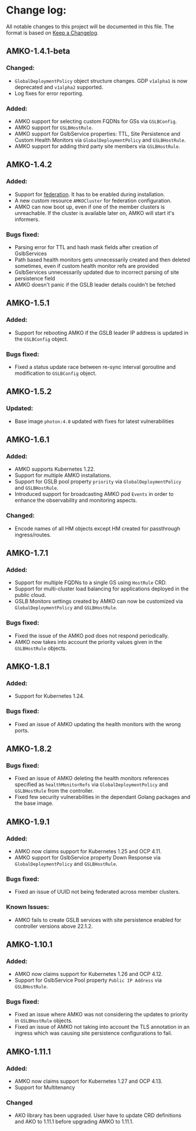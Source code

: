 # Change log:

All notable changes to this project will be documented in this file. The format is based on [Keep a Changelog](https://keepachangelog.com/en/1.0.0/).
 

## AMKO-1.4.1-beta

### Changed:
  - `GlobalDeploymentPolicy` object structure changes. GDP `v1alpha1` is now deprecated and `v1alpha2` supported.
  - Log fixes for error reporting.

### Added:
  - AMKO support for selecting custom FQDNs for GSs via `GSLBConfig`.
  - AMKO support for `GSLBHostRule`.
  - AMKO support for GslbService properties: TTL, Site Persistence and Custom Health Monitors via `GlobalDeploymentPolicy` and `GSLBHostRule`.
  - AMKO support for adding third party site members via `GSLBHostRule`.

## AMKO-1.4.2

### Added:
  - Support for [federation](docs/AMKO/federation.md). It has to be enabled during installation.
  - A new custom resource `AMKOCluster` for federation configuration.
  - AMKO can now boot up, even if one of the member clusters is unreachable. If the cluster is available later on, AMKO will start it's informers.

### Bugs fixed:
  - Parsing error for TTL and hash mask fields after creation of GslbServices
  - Path based health monitors gets unnecessarily created and then deleted sometimes, even if custom health monitor refs are provided
  - GslbServices unnecessarily updated due to incorrect parsing of site persistence field
  - AMKO doesn't panic if the GSLB leader details couldn't be fetched

## AMKO-1.5.1

### Added:
  - Support for rebooting AMKO if the GSLB leader IP address is updated in the `GSLBConfig` object.

### Bugs fixed:
  - Fixed a status update race between re-sync interval goroutine and modification to `GSLBConfig` object.

## AMKO-1.5.2

### Updated:
  - Base image `photon:4.0` updated with fixes for latest vulnerabilities

## AMKO-1.6.1

### Added:
  - AMKO supports Kubernetes 1.22.
  - Support for multiple AMKO installations.
  - Support for GSLB pool property `priority` via `GlobalDeploymentPolicy` and `GSLBHostRule`.
  - Introduced support for broadcasting AMKO pod `Events` in order to enhance the observability and monitoring aspects.

### Changed:
 - Encode names of all HM objects except HM created for passthrough ingress/routes.


## AMKO-1.7.1

### Added:
  - Support for multiple FQDNs to a single GS using `HostRule` CRD.
  - Support for multi-cluster load balancing for applications deployed in the public cloud.
  - GSLB Monitors settings created by AMKO can now be customized via `GlobalDeploymentPolicy` and `GSLBHostRule`.

### Bugs fixed:
  - Fixed the issue of the AMKO pod does not respond periodically.
  - AMKO now takes into account the priority values given in the `GSLBHostRule` objects.

## AMKO-1.8.1

### Added:
  - Support for Kubernetes 1.24.

### Bugs fixed:
  - Fixed an issue of AMKO updating the health monitors with the wrong ports.

## AMKO-1.8.2

### Bugs fixed:
  - Fixed an issue of AMKO deleting the health monitors references specified as `healthMonitorRefs` via `GlobalDeploymentPolicy` and `GSLBHostRule` from the controller.
  - Fixed few security vulnerabilities in the dependant Golang packages and the base image.

## AMKO-1.9.1

### Added:
  - AMKO now claims support for Kubernetes 1.25 and OCP 4.11.
  - AMKO support for GslbService property Down Response via `GlobalDeploymentPolicy` and `GSLBHostRule`.

### Bugs fixed:
  - Fixed an issue of UUID not being federated across member clusters.

### Known Issues:
  - AMKO fails to create GSLB services with site persistence enabled for controller versions above 22.1.2.

## AMKO-1.10.1

### Added:
  - AMKO now claims support for Kubernetes 1.26 and OCP 4.12.
  - Support for GslbService Pool property `Public IP Address` via `GSLBHostRule`.

### Bugs fixed:
  - Fixed an issue where AMKO was not considering the updates to priority in `GSLBHostRule` objects.
  - Fixed an issue of AMKO not taking into account the TLS annotation in an ingress which was causing
    site persistence configurations to fail.

## AMKO-1.11.1

### Added:
  - AMKO now claims support for Kubernetes 1.27 and OCP 4.13.
  - Support for Multitenancy 

### Changed
  - AKO library has been upgraded. User have to update CRD definitions and AKO to 1.11.1 before upgrading AMKO to 1.11.1.



